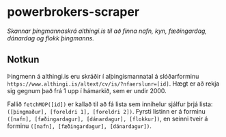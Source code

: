 # powerbrokers-scraper
*Skannar þingmannaskrá althingi.is til að finna nafn, kyn, fæðingardag, dánardag og flokk þingmanns.*

## Notkun
Þingmenn á althingi.is eru skráðir í alþingismannatal á slóðarforminu `https://www.althingi.is/altext/cv/is/?nfaerslunr=[id]`. Hægt er að rekja sig gegnum það frá 1 upp í hámarkið, sem er undir 2000.

Fallið `fetchMOP([id])` er kallað til að fá lista sem innihelur sjálfur þrjá lista: `([þingmaður], [foreldri 1], [foreldri 2])`. Fyrsti listinn er á forminu `([nafn], [fæðingardagur], [dánardagur], [flokkur])`, en seinni tveir á forminu `([nafn], [fæðingardagur], [dánardagur])`.

